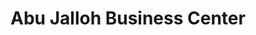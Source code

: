 ---
title: "Abu Jalloh Business Center"
url: /zwedru/abu-jalloh-business-center/
shop: Lebensmittel
---